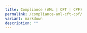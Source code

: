 ```yaml
---
title: Compliance (AML | CFT | CPF)
permalink: /compliance-aml-cft-cpf/
variant: markdown
description: ""
---
```


